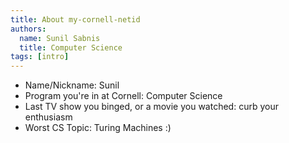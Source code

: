 ```yaml
---
title: About my-cornell-netid
authors:
  name: Sunil Sabnis
  title: Computer Science
tags: [intro]
---
```


- Name/Nickname: Sunil
- Program you're in at Cornell: Computer Science
- Last TV show you binged, or a movie you watched: curb your enthusiasm
- Worst CS Topic: Turing Machines :)
